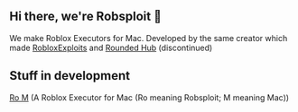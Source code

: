 ## Hi there, we're Robsploit 👋
We make Roblox Executors for Mac. Developed by the same creator which made [RobloxExploits](https://github.com/404PageN0tFound/RobloxExploits) and [Rounded Hub](https://github.com/404PageN0tFound/RoundedHub) (discontinued)

## Stuff in development
[Ro M](https://github.com/Robsploit/Ro-M) (A Roblox Executor for Mac (Ro meaning Robsploit; M meaning Mac))
